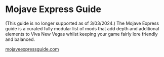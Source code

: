 # Mojave Express Guide

(This guide is no longer supported as of 3/03/2024.) The Mojave Express guide is a curated fully modular list of mods that add depth and additional elements to Viva New Vegas whilst keeping your game fairly lore friendly and balanced.

[mojaveexpressguide.com](https://mojaveexpressguide.com/)
